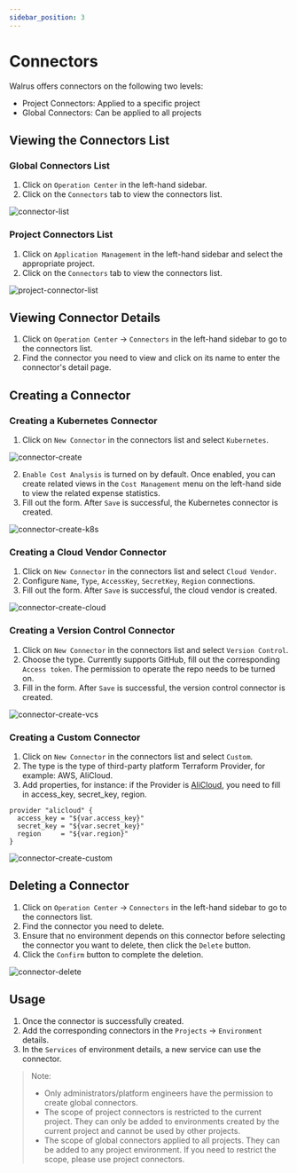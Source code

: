 ```yaml
---
sidebar_position: 3
---
```


# Connectors

Walrus offers connectors on the following two levels:

- Project Connectors: Applied to a specific project
- Global Connectors: Can be applied to all projects
## Viewing the Connectors List

### Global Connectors List

1. Click on `Operation Center` in the left-hand sidebar.
2. Click on the `Connectors` tab to view the connectors list.

![connector-list](/img/v0.3.0/opration/connector/op-conn-list-en.png)

### Project Connectors List

1. Click on `Application Management` in the left-hand sidebar and select the appropriate project.
2. Click on the `Connectors` tab to view the connectors list.

![project-connector-list](/img/v0.3.0/application/project/app-proj-conn-list-en.png)

## Viewing Connector Details

1. Click on `Operation Center` -> `Connectors` in the left-hand sidebar to go to the connectors list.
2. Find the connector you need to view and click on its name to enter the connector's detail page.

## Creating a Connector

### Creating a Kubernetes Connector

1. Click on `New Connector` in the connectors list and select `Kubernetes`.

![connector-create](/img/v0.3.0/quickstart/qs-add-connector-en.png)

2. `Enable Cost Analysis` is turned on by default. Once enabled, you can create related views in the `Cost Management` menu on the left-hand side to view the related expense statistics.
3. Fill out the form. After `Save` is successful, the Kubernetes connector is created.
   
![connector-create-k8s](/img/v0.3.0/opration/connector/op-conn-create-k8s-en.png)

### Creating a Cloud Vendor Connector

1. Click on `New Connector` in the connectors list and select `Cloud Vendor`.
2. Configure `Name`, `Type`, `AccessKey`, `SecretKey`, `Region` connections.
3. Fill out the form. After `Save` is successful, the cloud vendor is created.

![connector-create-cloud](/img/v0.3.0/opration/connector/op-conn-create-cloud-en.png)

### Creating a Version Control Connector

1. Click on `New Connector` in the connectors list and select `Version Control`.
2. Choose the type. Currently supports GitHub, fill out the corresponding `Access token`. The permission to operate the repo needs to be turned on.
3. Fill in the form. After `Save` is successful, the version control connector is created.

![connector-create-vcs](/img/v0.3.0/opration/connector/op-conn-create-vcs-en.png)

### Creating a Custom Connector

1. Click on `New Connector` in the connectors list and select `Custom`.
2. The type is the type of third-party platform Terraform Provider, for example: AWS, AliCloud.
3. Add properties, for instance: if the Provider is [AliCloud](https://registry.terraform.io/providers/aliyun/alicloud/latest/docs), you need to fill in access_key, secret_key, region.

```
provider "alicloud" {
  access_key = "${var.access_key}"
  secret_key = "${var.secret_key}"
  region     = "${var.region}"
}
```

![connector-create-custom](/img/v0.3.0/opration/connector/op-conn-create-custom-en.png)
## Deleting a Connector

1. Click on `Operation Center` -> `Connectors` in the left-hand sidebar to go to the connectors list.
2. Find the connector you need to delete.
3. Ensure that no environment depends on this connector before selecting the connector you want to delete, then click the `Delete` button.
5. Click the `Confirm` button to complete the deletion.

![connector-delete](/img/v0.3.0/opration/connector/op-conn-del-en.png)

## Usage

1. Once the connector is successfully created.
2. Add the corresponding connectors in the `Projects` -> `Environment` details.
3. In the `Services` of environment details, a new service can use the connector.

> Note:
> - Only administrators/platform engineers have the permission to create global connectors.
> - The scope of project connectors is restricted to the current project. They can only be added to environments created by the current project and cannot be used by other projects.
> - The scope of global connectors applied to all projects. They can be added to any project environment. If you need to restrict the scope, please use project connectors.